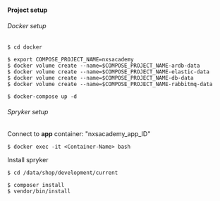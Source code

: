  #### Project setup
 
 ###### Docker setup
 ```
$ cd docker

$ export COMPOSE_PROJECT_NAME=nxsacademy
$ docker volume create --name=$COMPOSE_PROJECT_NAME-ardb-data
$ docker volume create --name=$COMPOSE_PROJECT_NAME-elastic-data
$ docker volume create --name=$COMPOSE_PROJECT_NAME-db-data
$ docker volume create --name=$COMPOSE_PROJECT_NAME-rabbitmq-data

$ docker-compose up -d
 ```

###### Spryker setup
Connect to **app** container: "nxsacademy\_app\_ID"

```
$ docker exec -it <Container-Name> bash
```

Install spryker
```
$ cd /data/shop/development/current

$ composer install
$ vendor/bin/install
```